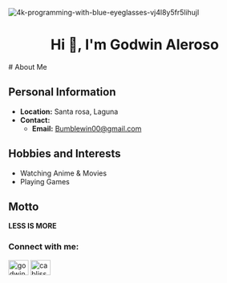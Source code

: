 ![4k-programming-with-blue-eyeglasses-vj4l8y5fr5lihujl](https://github.com/user-attachments/assets/bd04b760-c34b-4f13-bca3-ae3e8282b3f8)
<h1 align="center">Hi 👋, I'm Godwin Aleroso</h1>
# About Me

## Personal Information
- **Location:** Santa rosa, Laguna
- **Contact:** 
  - **Email:** Bumblewin00@gmail.com
 
## Hobbies and Interests
- Watching Anime & Movies
- Playing Games

## Motto
**LESS IS MORE**
 

<h3 align="left">Connect with me:</h3>
<p align="left">
<a href="https://fb.com/godwin aleroso" target="blank"><img align="center" src="https://raw.githubusercontent.com/rahuldkjain/github-profile-readme-generator/master/src/images/icons/Social/facebook.svg" alt="godwin aleroso" height="30" width="40" /></a>
<a href="https://instagram.com/cabliss" target="blank"><img align="center" src="https://raw.githubusercontent.com/rahuldkjain/github-profile-readme-generator/master/src/images/icons/Social/instagram.svg" alt="cabliss" height="30" width="40" /></a>
</p>
